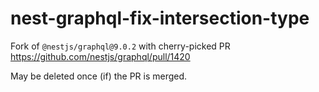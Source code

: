 # nest-graphql-fix-intersection-type
Fork of `@nestjs/graphql@9.0.2` with cherry-picked PR https://github.com/nestjs/graphql/pull/1420

May be deleted once (if) the PR is merged.
